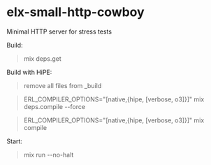 # elx-small-http-cowboy

Minimal HTTP server for stress tests

Build:
> mix deps.get

Build with HiPE:
> remove all files from _build

> ERL_COMPILER_OPTIONS="[native,{hipe, [verbose, o3]}]" mix deps.compile --force

> ERL_COMPILER_OPTIONS="[native,{hipe, [verbose, o3]}]" mix compile


Start:

> mix run --no-halt
 
